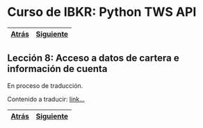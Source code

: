 
# Curso de IBKR: Python TWS API
|[Atrás](./leccion7.md "Atrás")|[Siguiente](./leccion9.md "Siguiente")|
|---|---:|

## Lección 8: Acceso a datos de cartera e información de cuenta

En proceso de traducción.  

Contenido a traducir: [link...](https://ibkrcampus.com/trading-lessons/python-account-portfolio/ "link...")

|[Atrás](./leccion7.md "Atrás")|[Siguiente](./leccion9.md "Siguiente")|
|---|---:|
